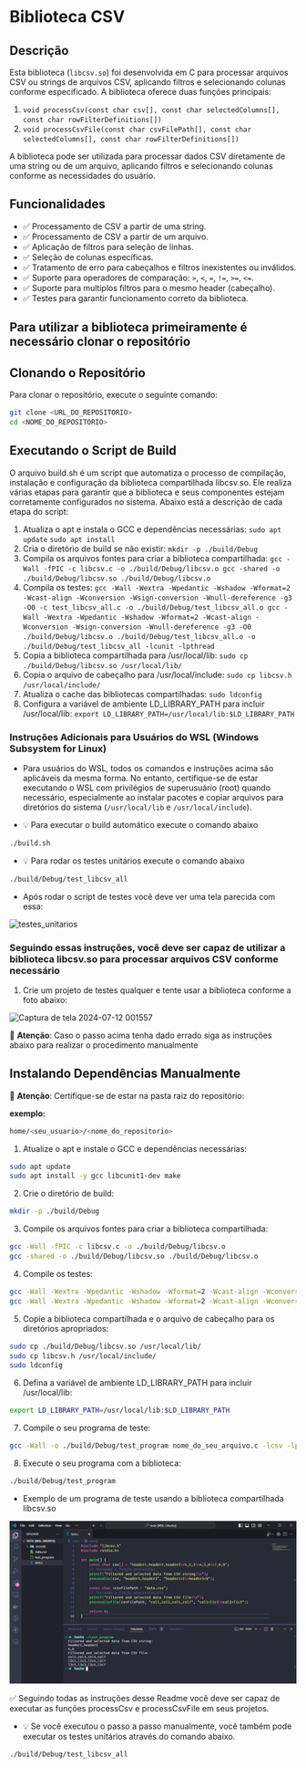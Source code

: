 # Biblioteca CSV

## Descrição

Esta biblioteca (`libcsv.so`) foi desenvolvida em C para processar arquivos CSV ou strings de arquivos CSV, aplicando filtros e selecionando colunas conforme especificado. A biblioteca oferece duas funções principais:

1. `void processCsv(const char csv[], const char selectedColumns[], const char rowFilterDefinitions[])`
2. `void processCsvFile(const char csvFilePath[], const char selectedColumns[], const char rowFilterDefinitions[])`

A biblioteca pode ser utilizada para processar dados CSV diretamente de uma string ou de um arquivo, aplicando filtros e selecionando colunas conforme as necessidades do usuário.

## Funcionalidades

- ✅ Processamento de CSV a partir de uma string.
- ✅ Processamento de CSV a partir de um arquivo.
- ✅ Aplicação de filtros para seleção de linhas.
- ✅ Seleção de colunas específicas.
- ✅ Tratamento de erro para cabeçalhos e filtros inexistentes ou inválidos.
- ✅ Suporte para operadores de comparação: `>`, `<`, `=`, `!=`, `>=`, `<=`.
- ✅ Suporte para multiplos filtros para o mesmo header (cabeçalho).
- ✅ Testes para garantir funcionamento correto da biblioteca.

## Para utilizar a biblioteca primeiramente é necessário clonar o repositório

## Clonando o Repositório

Para clonar o repositório, execute o seguinte comando:

```sh
git clone <URL_DO_REPOSITORIO>
cd <NOME_DO_REPOSITORIO>
```

## Executando o Script de Build

O arquivo build.sh é um script que automatiza o processo de compilação, instalação e configuração da biblioteca compartilhada libcsv.so. Ele realiza várias etapas para garantir que a biblioteca e seus componentes estejam corretamente configurados no sistema. Abaixo está a descrição de cada etapa do script:

1. Atualiza o apt e instala o GCC e dependências necessárias: `sudo apt update` `sudo apt install`
2. Cria o diretório de build se não existir: `mkdir -p ./build/Debug`
3. Compila os arquivos fontes para criar a biblioteca compartilhada: `gcc -Wall -fPIC -c libcsv.c -o ./build/Debug/libcsv.o gcc -shared -o ./build/Debug/libcsv.so ./build/Debug/libcsv.o`
4. Compila os testes: `gcc -Wall -Wextra -Wpedantic -Wshadow -Wformat=2 -Wcast-align -Wconversion -Wsign-conversion -Wnull-dereference -g3 -O0 -c test_libcsv_all.c -o ./build/Debug/test_libcsv_all.o gcc -Wall -Wextra -Wpedantic -Wshadow -Wformat=2 -Wcast-align -Wconversion -Wsign-conversion -Wnull-dereference -g3 -O0 ./build/Debug/libcsv.o ./build/Debug/test_libcsv_all.o -o ./build/Debug/test_libcsv_all -lcunit -lpthread`
5. Copia a biblioteca compartilhada para /usr/local/lib: `sudo cp ./build/Debug/libcsv.so /usr/local/lib/`
6. Copia o arquivo de cabeçalho para /usr/local/include: `sudo cp libcsv.h /usr/local/include/`
7. Atualiza o cache das bibliotecas compartilhadas: `sudo ldconfig`
8. Configura a variável de ambiente LD_LIBRARY_PATH para incluir /usr/local/lib: `export LD_LIBRARY_PATH=/usr/local/lib:$LD_LIBRARY_PATH`

### Instruções Adicionais para Usuários do WSL (Windows Subsystem for Linux)

- Para usuários do WSL, todos os comandos e instruções acima são aplicáveis da mesma forma. No entanto, certifique-se de estar executando o WSL com privilégios de superusuário (root) quando necessário, especialmente ao instalar pacotes e copiar arquivos para diretórios do sistema (`/usr/local/lib` e `/usr/local/include`).

- 💡 Para executar o build automático execute o comando abaixo

```sh
./build.sh
```

- 💡 Para rodar os testes unitários execute o comando abaixo

```sh
./build/Debug/test_libcsv_all
```

- Após rodar o script de testes você deve ver uma tela parecida com essa:

![testes_unitarios](https://github.com/user-attachments/assets/0b9af724-4bb8-4194-92f9-743cbeb6f2a0)

### Seguindo essas instruções, você deve ser capaz de utilizar a biblioteca libcsv.so para processar arquivos CSV conforme necessário

1. Crie um projeto de testes qualquer e tente usar a biblioteca conforme a foto abaixo:

![Captura de tela 2024-07-12 001557](https://github.com/user-attachments/assets/34663e38-7189-4808-9f15-202bdf2efc83)


🚨 **Atenção**: Caso o passo acima tenha dado errado siga as instruções abaixo para realizar o procedimento manualmente

## Instalando Dependências Manualmente

🚨 **Atenção**: Certifique-se de estar na pasta raiz do repositório:

**exemplo:**

```sh
home/<seu_usuario>/<nome_do_repositorio>
```

1. Atualize o apt e instale o GCC e dependências necessárias:

```sh
sudo apt update
sudo apt install -y gcc libcunit1-dev make
```

2. Crie o diretório de build:

```sh
mkdir -p ./build/Debug
```

3. Compile os arquivos fontes para criar a biblioteca compartilhada:

```sh
gcc -Wall -fPIC -c libcsv.c -o ./build/Debug/libcsv.o
gcc -shared -o ./build/Debug/libcsv.so ./build/Debug/libcsv.o
```

4. Compile os testes:

```sh
gcc -Wall -Wextra -Wpedantic -Wshadow -Wformat=2 -Wcast-align -Wconversion -Wsign-conversion -Wnull-dereference -g3 -O0 -c test_libcsv_all.c -o ./build/Debug/test_libcsv_all.o
gcc -Wall -Wextra -Wpedantic -Wshadow -Wformat=2 -Wcast-align -Wconversion -Wsign-conversion -Wnull-dereference -g3 -O0 ./build/Debug/libcsv.o ./build/Debug/test_libcsv_all.o -o ./build/Debug/test_libcsv_all -lcunit -lpthread
```

5. Copie a biblioteca compartilhada e o arquivo de cabeçalho para os diretórios apropriados:

```sh
sudo cp ./build/Debug/libcsv.so /usr/local/lib/
sudo cp libcsv.h /usr/local/include/
sudo ldconfig
```

6. Defina a variável de ambiente LD_LIBRARY_PATH para incluir /usr/local/lib:

```sh
export LD_LIBRARY_PATH=/usr/local/lib:$LD_LIBRARY_PATH
```

7. Compile o seu programa de teste:

```sh
gcc -Wall -o ./build/Debug/test_program nome_do_seu_arquivo.c -lcsv -lpthread
```

8. Execute o seu programa com a biblioteca:

```sh
./build/Debug/test_program
```

- Exemplo de um programa de teste usando a biblioteca compartilhada libcsv.so

![exemplo_teste](assets/projeto_teste.png)

✅ Seguindo todas as instruções desse Readme você deve ser capaz de executar as funções processCsv e processCsvFile em seus projetos.

- 💡 Se você executou o passo a passo manualmente, você também pode executar os testes unitários através do comando abaixo.

```sh
./build/Debug/test_libcsv_all
```
